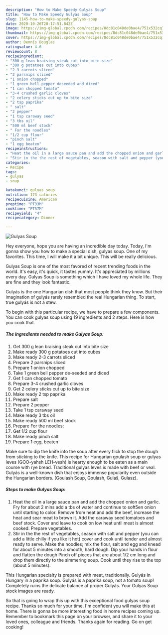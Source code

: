 ```yaml
---
description: "How to Make Speedy Gulyas Soup"
title: "How to Make Speedy Gulyas Soup"
slug: 1145-how-to-make-speedy-gulyas-soup
date: 2020-10-26T20:17:51.842Z
image: https://img-global.cpcdn.com/recipes/8dc81c048de0bae4/751x532cq70/gulyas-soup-recipe-main-photo.jpg
thumbnail: https://img-global.cpcdn.com/recipes/8dc81c048de0bae4/751x532cq70/gulyas-soup-recipe-main-photo.jpg
cover: https://img-global.cpcdn.com/recipes/8dc81c048de0bae4/751x532cq70/gulyas-soup-recipe-main-photo.jpg
author: Dennis Douglas
ratingvalue: 4.6
reviewcount: 8
recipeingredient:
- "300 g lean braising steak cut into bite size"
- "300 g potatoes cut into cubes"
- "2-3 carrots sliced"
- "2 parsnips sliced"
- "1 onion chopped"
- "1 green bell pepper deseeded and diced"
- "1 can chopped tomato"
- "3-4 crushed garlic cloves"
- "2 celery sticks cut up to bite size"
- "2 tsp paprika"
- " salt"
- "2 pepper"
- "1 tsp caraway seed"
- "3 tbs oil"
- "500 ml beef stock"
- " For the noodles"
- "1/2 cup flour"
- "pinch salt"
- "1 egg beaten"
recipeinstructions:
- "Heat the oil in a large sauce pan and add the chopped onion and garlic. Fry for about 2 mins add a tbs of water and continue to soft5en onion until starting to color. Remove from heat and add the beef, increase the heat and sear meat to brown it. Add the caraway seed tomatoes and beef stock. Cover and leave to cook on low heat until meat is almost cooked. Prepare vegetables."
- "Stir in the the rest of vegetables, season with salt and pepper (you can add a little chilly if you like it hot) cover and cook until tender and almost ready to serve. Make the noodles; mix the flour, salt and egg and knead for about 5 minutes into a smooth, hard dough. Dip your hands in flour and flatten the dough Pinch off pieces that are about 1/2 cm long and drop them directly to the simmering soup. Cook until they rise to the top (about 5 minutes)."
categories:
- Recipe
tags:
- gulyas
- soup

katakunci: gulyas soup 
nutrition: 173 calories
recipecuisine: American
preptime: "PT33M"
cooktime: "PT57M"
recipeyield: "4"
recipecategory: Dinner

---
```



![Gulyas Soup](https://img-global.cpcdn.com/recipes/8dc81c048de0bae4/751x532cq70/gulyas-soup-recipe-main-photo.jpg)

Hey everyone, hope you are having an incredible day today. Today, I'm gonna show you how to make a special dish, gulyas soup. One of my favorites. This time, I will make it a bit unique. This will be really delicious.

Gulyas Soup is one of the most favored of recent trending foods in the world. It's easy, it's quick, it tastes yummy. It's appreciated by millions every day. Gulyas Soup is something which I have loved my whole life. They are fine and they look fantastic.

Gulyás is the one Hungarian dish that most people think they know. But their imagination of gulyás rarely resembled the real Hungarian thing. To start, true gulyás is not a stew.


To begin with this particular recipe, we have to prepare a few components. You can cook gulyas soup using 19 ingredients and 2 steps. Here is how you cook that.

<!--inarticleads1-->

##### The ingredients needed to make Gulyas Soup:

1. Get 300 g lean braising steak cut into bite size
1. Make ready 300 g potatoes cut into cubes
1. Make ready 2-3 carrots sliced
1. Prepare 2 parsnips sliced
1. Prepare 1 onion chopped
1. Take 1 green bell pepper de-seeded and diced
1. Get 1 can chopped tomato
1. Prepare 3-4 crushed garlic cloves
1. Get 2 celery sticks cut up to bite size
1. Make ready 2 tsp paprika
1. Prepare  salt
1. Prepare 2 pepper
1. Take 1 tsp caraway seed
1. Make ready 3 tbs oil
1. Make ready 500 ml beef stock
1. Prepare  For the noodles;
1. Get 1/2 cup flour
1. Make ready pinch salt
1. Prepare 1 egg, beaten


Make sure to dip the knife into the soup after every flick to stop the dough from sticking to the knife. This recipe for Hungarian goulash soup or gulyas leves (GOO-yahsh LEH-vesh) is hearty enough to be eaten as a main course with rye bread. Traditional gulyas leves is made with beef or veal. Gulyás is a well-known dish that enjoys immense popularity even outside the Hungarian borders. (Goulash Soup, Goulash, Gulaš, Gulasz). 

<!--inarticleads2-->

##### Steps to make Gulyas Soup:

1. Heat the oil in a large sauce pan and add the chopped onion and garlic. Fry for about 2 mins add a tbs of water and continue to soft5en onion until starting to color. Remove from heat and add the beef, increase the heat and sear meat to brown it. Add the caraway seed tomatoes and beef stock. Cover and leave to cook on low heat until meat is almost cooked. Prepare vegetables.
1. Stir in the the rest of vegetables, season with salt and pepper (you can add a little chilly if you like it hot) cover and cook until tender and almost ready to serve. Make the noodles; mix the flour, salt and egg and knead for about 5 minutes into a smooth, hard dough. Dip your hands in flour and flatten the dough Pinch off pieces that are about 1/2 cm long and drop them directly to the simmering soup. Cook until they rise to the top (about 5 minutes).


This Hungarian specialty is prepared with meat, traditionally. Gulyás in Hungary in a paprika soup. Gulyás is a paprika soup, not a tomato soup! Completely ruins the delicate balance af proper Gulyás. Your Gulyas Soup stock images are ready. 

So that is going to wrap this up with this exceptional food gulyas soup recipe. Thanks so much for your time. I'm confident you will make this at home. There is gonna be more interesting food in home recipes coming up. Remember to bookmark this page on your browser, and share it to your loved ones, colleague and friends. Thanks again for reading. Go on get cooking!
